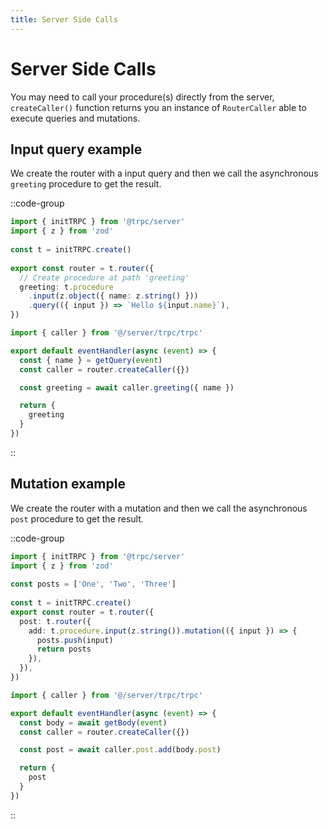 ```yaml
---
title: Server Side Calls
---
```


# Server Side Calls

You may need to call your procedure(s) directly from the server, `createCaller()` function returns you an instance of `RouterCaller` able to execute queries and mutations.

## Input query example

We create the router with a input query and then we call the asynchronous `greeting` procedure to get the result.

::code-group

```ts [server/trpc/trpc.ts]
import { initTRPC } from '@trpc/server'
import { z } from 'zod'
 
const t = initTRPC.create()
 
export const router = t.router({
  // Create procedure at path 'greeting'
  greeting: t.procedure
    .input(z.object({ name: z.string() }))
    .query(({ input }) => `Hello ${input.name}`),
})
```

```ts [server/api/greeting.ts]
import { caller } from '@/server/trpc/trpc'

export default eventHandler(async (event) => {
  const { name } = getQuery(event)
  const caller = router.createCaller({})

  const greeting = await caller.greeting({ name })

  return {
    greeting
  }
})
```

::

## Mutation example

We create the router with a mutation and then we call the asynchronous `post` procedure to get the result.

::code-group

```ts [server/trpc/trpc.ts]
import { initTRPC } from '@trpc/server'
import { z } from 'zod'
 
const posts = ['One', 'Two', 'Three']
 
const t = initTRPC.create()
export const router = t.router({
  post: t.router({
    add: t.procedure.input(z.string()).mutation(({ input }) => {
      posts.push(input)
      return posts
    }),
  }),
})
```

```ts [server/api/post.ts]
import { caller } from '@/server/trpc/trpc'

export default eventHandler(async (event) => {
  const body = await getBody(event)
  const caller = router.createCaller({})

  const post = await caller.post.add(body.post)

  return {
    post
  }
})
```

::
